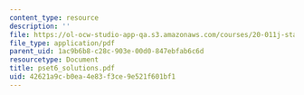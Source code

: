 ```yaml
---
content_type: resource
description: ''
file: https://ol-ocw-studio-app-qa.s3.amazonaws.com/courses/20-011j-statistical-thermodynamics-of-biomolecular-systems-be-011j-spring-2004/42621a9cb0ea4e83f3ce9e521f601bf1_pset6_solutions.pdf
file_type: application/pdf
parent_uid: 1ac9b6b8-c28c-903e-00d0-847ebfab6c6d
resourcetype: Document
title: pset6_solutions.pdf
uid: 42621a9c-b0ea-4e83-f3ce-9e521f601bf1
---
```

